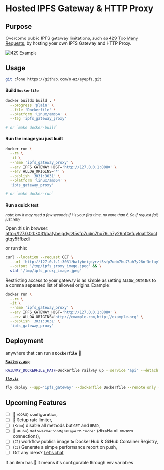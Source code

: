 # Hosted IPFS Gateway & HTTP Proxy

## Purpose

Overcome public IPFS gateway limitations, such as [429 Too Many Requests](https://developer.mozilla.org/en-US/docs/Web/HTTP/Status/429), by hosting your own IPFS Gateway and HTTP Proxy.

![429 Example](https://github-production-user-asset-6210df.s3.amazonaws.com/23618431/261382276-f08af99b-fad0-4076-afbf-91d41b428147.png)

## Usage

```sh
git clone https://github.com/o-az/eyepfs.git
```

#### Build **`Dockerfile`**

```sh
docker buildx build . \
  --progress 'plain' \
  --file 'Dockerfile' \
  --platform 'linux/amd64' \
  --tag 'ipfs_gateway_proxy'

# or `make docker-build`
```

#### Run the image you just built

```sh
docker run \
  --rm \
  -it \
  --name 'ipfs_gateway_proxy' \
  --env IPFS_GATEWAY_HOST='http://127.0.0.1:8080' \
  --env ALLOW_ORIGINS='*' \
  --publish '3031:3031' \
  --platform 'linux/amd64' \
  'ipfs_gateway_proxy'

# or `make docker-run`
```

#### Run a quick test

<sup> _note: btw it may need a few seconds if it's your first time, no more than 6. So if request fail, just retry_</sup>

Open this in browser: <http://127.0.0.1:3031/bafybeigdyrzt5sfp7udm7hu76uh7y26nf3efuylqabf3oclgtqy55fbzdi>

or run this:

```sh
curl --location --request GET \
  --url 'http://127.0.0.1:3031/bafybeigdyrzt5sfp7udm7hu76uh7y26nf3efuylqabf3oclgtqy55fbzdi' \
  --output '/tmp/ipfs_proxy_image.jpeg' && \
  stat '/tmp/ipfs_proxy_image.jpeg'
```

Restricting access to your gateway is as simple as setting `ALLOW_ORIGINS` to a comma separated list of allowed origins. Example:

```sh
docker run \
  --rm \
  -it \
  --name 'ipfs_gateway_proxy' \
  --env IPFS_GATEWAY_HOST='http://127.0.0.1:8080' \
  --env ALLOW_ORIGINS='http://example.com,http://example.org' \
  --publish '3031:3031' \
  'ipfs_gateway_proxy'
```

## Deployment

anywhere that can run a **`Dockerfile`** 🐳

[**`Railway.app`**](https://railway.app/)

```sh
RAILWAY_DOCKERFILE_PATH=Dockerfile railway up --service 'api' --detach --environment 'production'
```

[**`fly.io`**](https://fly.io/)

```sh
fly deploy --app='ipfs_gateway' --dockerfile Dockerfile --remote-only --detach --build-arg PORT=3031 --env IPFS_PROFILE='server' --env IPFS_GATEWAY_HOST='http://127.0.0.1:8080' --env ALLOW_ORIGINS='*'
```


## Upcoming Features

- [ ] 🔨 (`CORS`) configuration,
- [ ] 🔨 Setup rate limiter,
- [ ] (`Kubo`) disable all methods but `GET` and `HEAD`,
- [ ] 🔨 (`Kubo`) set `Swarm#ConnMgr#Type` to `"none"` (disable all swarm connections),
- [ ] (`CI`) workflow publish image to Docker Hub & GitHub Container Registry,
- [ ] (`CI`) Generate a simple performance report on push,
- [ ] Got any ideas? [Let's chat](https://github.com/o-az/eyepfs/issues/new)

If an item has 🔨 it means it's configurable through env variables
